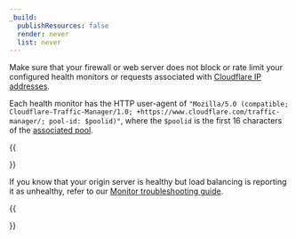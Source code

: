 ```yaml
---
_build:
  publishResources: false
  render: never
  list: never
---
```


Make sure that your firewall or web server does not block or rate limit your configured health monitors or requests associated with [Cloudflare IP addresses](https://www.cloudflare.com/ips).

Each health monitor has the HTTP user-agent of `"Mozilla/5.0 (compatible; Cloudflare-Traffic-Manager/1.0; +https://www.cloudflare.com/traffic-manager/; pool-id: $poolid)"`, where the `$poolid` is the first 16 characters of the [associated pool](/load-balancing/understand-basics/pools/).

{{<Aside type="warning">}}

If you know that your origin server is healthy but load balancing is reporting it as unhealthy, refer to our [Monitor troubleshooting guide](/load-balancing/troubleshooting/load-balancing-faq/#why-is-my-origin-or-pool-considered-unhealthy).

{{</Aside>}}
